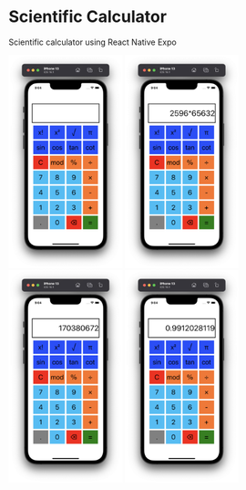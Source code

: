 # Scientific Calculator
Scientific calculator using React Native Expo

<p>
<img src="1.png" width="200">
<img src="2.png" width="200">
<img src="3.png" width="200">
<img src="4.png" width="200">
</p>

